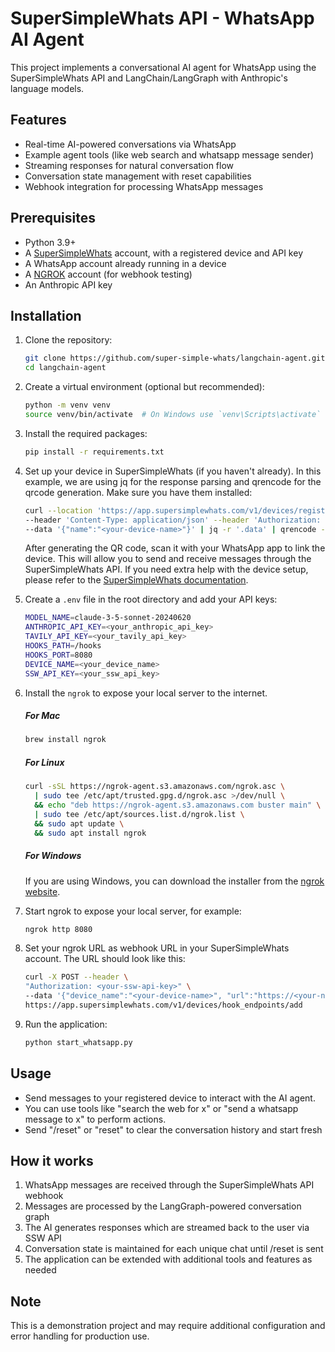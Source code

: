 # SuperSimpleWhats API - WhatsApp AI Agent

This project implements a conversational AI agent for WhatsApp using the SuperSimpleWhats API and LangChain/LangGraph with Anthropic's language models.

## Features

- Real-time AI-powered conversations via WhatsApp
- Example agent tools (like web search and whatsapp message sender)
- Streaming responses for natural conversation flow
- Conversation state management with reset capabilities
- Webhook integration for processing WhatsApp messages

## Prerequisites

- Python 3.9+ 
- A [SuperSimpleWhats](https://supersimplewhats.com/) account, with a registered device and API key
- A WhatsApp account already running in a device
- A [NGROK](https://ngrok.com/) account (for webhook testing)
- An Anthropic API key

## Installation

1. Clone the repository:
    ```bash
    git clone https://github.com/super-simple-whats/langchain-agent.git
    cd langchain-agent
    ```

2. Create a virtual environment (optional but recommended):
    ```bash
    python -m venv venv
    source venv/bin/activate  # On Windows use `venv\Scripts\activate`
    ```

3. Install the required packages:
    ```bash
    pip install -r requirements.txt
    ```

4. Set up your device in SuperSimpleWhats (if you haven't already). In this example, we are using jq for the response parsing and qrencode for the qrcode generation. Make sure you have them installed:
    ```bash
    curl --location 'https://app.supersimplewhats.com/v1/devices/register_device' \
    --header 'Content-Type: application/json' --header 'Authorization: <your-ssw-api-key>' \
    --data '{"name":"<your-device-name>"}' | jq -r '.data' | qrencode -t ANSIUTF8
    ```
    After generating the QR code, scan it with your WhatsApp app to link the device. This will allow you to send and receive messages through the SuperSimpleWhats API.
    If you need extra help with the device setup, please refer to the [SuperSimpleWhats documentation](https://documenter.getpostman.com/view/11336124/2sB2j7eVjW#ccdeedc5-ed46-429f-8ec6-cc19ecbbe310).

5. Create a `.env` file in the root directory and add your API keys:
    ```bash
    MODEL_NAME=claude-3-5-sonnet-20240620
    ANTHROPIC_API_KEY=<your_anthropic_api_key>
    TAVILY_API_KEY=<your_tavily_api_key>
    HOOKS_PATH=/hooks
    HOOKS_PORT=8080
    DEVICE_NAME=<your_device_name>
    SSW_API_KEY=<your_ssw_api_key>
    ```

6. Install the `ngrok` to expose your local server to the internet.
    ##### For Mac
    ```bash
    brew install ngrok
    ```
    ##### For Linux
    ```bash
    curl -sSL https://ngrok-agent.s3.amazonaws.com/ngrok.asc \
      | sudo tee /etc/apt/trusted.gpg.d/ngrok.asc >/dev/null \
      && echo "deb https://ngrok-agent.s3.amazonaws.com buster main" \
      | sudo tee /etc/apt/sources.list.d/ngrok.list \
      && sudo apt update \
      && sudo apt install ngrok
    ```
    ##### For Windows
    If you are using Windows, you can download the installer from the [ngrok website](https://ngrok.com/download).

7. Start ngrok to expose your local server, for example:
    ```bash
    ngrok http 8080
    ```

8. Set your ngrok URL as webhook URL in your SuperSimpleWhats account. The URL should look like this:
    ```bash
    curl -X POST --header \
    "Authorization: <your-ssw-api-key>" \
    --data '{"device_name":"<your-device-name>", "url":"https://<your-ngrok-subdomain>.ngrok.io/hooks"}' \
    https://app.supersimplewhats.com/v1/devices/hook_endpoints/add 
    ```

9. Run the application:
    ```bash
    python start_whatsapp.py
    ```

## Usage

- Send messages to your registered device to interact with the AI agent.
- You can use tools like "search the web for x" or "send a whatsapp message to x" to perform actions.
- Send "/reset" or "reset" to clear the conversation history and start fresh

## How it works

1. WhatsApp messages are received through the SuperSimpleWhats API webhook
2. Messages are processed by the LangGraph-powered conversation graph
3. The AI generates responses which are streamed back to the user via SSW API
4. Conversation state is maintained for each unique chat until /reset is sent
5. The application can be extended with additional tools and features as needed

## Note

This is a demonstration project and may require additional configuration and error handling for production use.